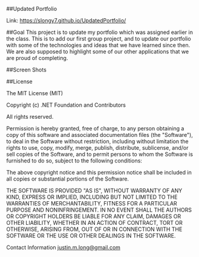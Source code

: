 ##Updated Portfolio

Link:  https://slongy7.github.io/UpdatedPortfolio/

##Goal
This project is to update my portfolio which was assigned earlier in the class.  This is to add our first group project, and to update our portfolio with some of the technologies and ideas that we have learned since then.  We are also supposed to highlight some of our other applications that we are proud of completing.

##Screen Shots



##License

The MIT License (MIT)

Copyright (c) .NET Foundation and Contributors

All rights reserved.

Permission is hereby granted, free of charge, to any person obtaining a copy of this software and associated documentation files (the "Software"), to deal in the Software without restriction, including without limitation the rights to use, copy, modify, merge, publish, distribute, sublicense, and/or sell copies of the Software, and to permit persons to whom the Software is furnished to do so, subject to the following conditions:

The above copyright notice and this permission notice shall be included in all copies or substantial portions of the Software.

THE SOFTWARE IS PROVIDED "AS IS", WITHOUT WARRANTY OF ANY KIND, EXPRESS OR IMPLIED, INCLUDING BUT NOT LIMITED TO THE WARRANTIES OF MERCHANTABILITY, FITNESS FOR A PARTICULAR PURPOSE AND NONINFRINGEMENT. IN NO EVENT SHALL THE AUTHORS OR COPYRIGHT HOLDERS BE LIABLE FOR ANY CLAIM, DAMAGES OR OTHER LIABILITY, WHETHER IN AN ACTION OF CONTRACT, TORT OR OTHERWISE, ARISING FROM, OUT OF OR IN CONNECTION WITH THE SOFTWARE OR THE USE OR OTHER DEALINGS IN THE SOFTWARE.

Contact Information
justin.m.long@gmail.com

